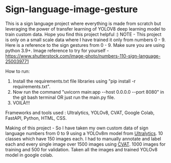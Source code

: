# Sign-language-image-gesture
This is a sign language project where everything is made from scratch but leveraging the power of transfer learning of YOLOV8 deep learning model to train custom data. Hope you find this project helpful :)
NOTE - This project is only on a small scale data where I have trained it only from numbers 0 - 9. Here is a reference to the sign gestures from 0 - 9. Make sure you are using python 3.9+.
Image reference to try for yourself - https://www.shutterstock.com/image-photo/numbers-110-sign-language-250039771

How to run:
1. Install the requirements.txt file libraries using "pip install -r requirements.txt".
2. Now run the command "uvicorn main:app --host 0.0.0.0 --port 8080" in the git bash terminal OR just run the main.py file.
3. VOILÀ!!!

Frameworks and tools used :
Ultralytics, YOLOv8, CVAT, Google Colab, FastAPI, Python, HTML, CSS.

Making of this project - So I have taken my own custom data of sign language numbers from 0 to 9 using a YOLOv8m model from [Ultralytics](https://docs.ultralytics.com/models/yolov8/). 10 classes which have 150 images each. I had to manually annotate and label each and every single image over 1500 images using [CVAT](https://www.cvat.ai/pricing/cvat-online). 1000 images for training and 500 for validation. Taken all the images and trained YOLOv8 model in google colab.
